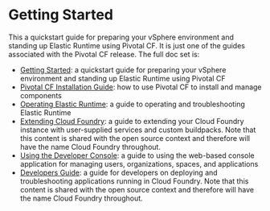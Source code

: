 Getting Started
====

This a quickstart guide for preparing your vSphere environment and standing up Elastic Runtime using Pivotal CF. It is just one of the guides associated with the Pivotal CF release. The full doc set is:

*  [Getting Started](https://github.com/pivotal-cf/docs-pcf-gsg): a quickstart guide for preparing your vSphere environment and standing up Elastic Runtime using Pivotal CF
*  [Pivotal CF Installation Guide](https://github.com/pivotal-cf/pcf-docs): how to use Pivotal CF to install and manage components
*  [Operating Elastic Runtime](https://github.com/pivotal-cf/docs-ops-guide): a guide to operating and troubleshooting Elastic Runtime
*  [Extending Cloud Foundry](https://github.com/cloudfoundry/docs-extend-cloudfoundry): a guide to extending your Cloud Foundry instance with user-supplied services and custom buildpacks. Note that this content is shared with the open source context and therefore will have the name Cloud Foundry throughout.
*  [Using the Developer Console](https://github.com/pivotal-cf/docs-pivotalcf-console): a guide to using the web-based console application for managing users, organizations, spaces, and applications
*  [Developers Guide](https://github.com/cloudfoundry/docs-dev-guide): a guide for developers on deploying and troubleshooting applications running in Cloud Foundry. Note that this content is shared with the open source context and therefore will have the name Cloud Foundry throughout.


